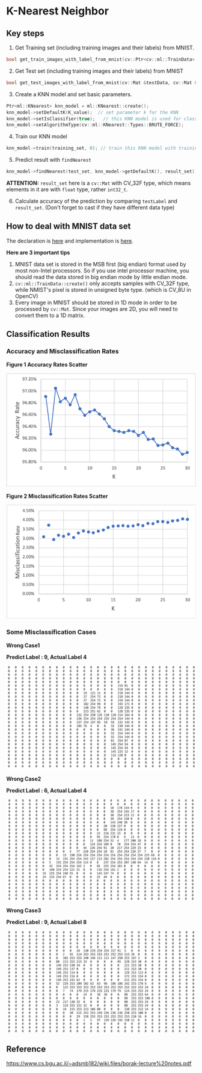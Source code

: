 # K-Nearest Neighbor

## Key steps

1. Get Training set (including training images and their labels) from MNIST.

``` C++
bool get_train_images_with_label_from_mnist(cv::Ptr<cv::ml::TrainData> &trainData)
```

2. Get Test set (including training images and their labels) from MNIST

```C++
bool get_test_images_with_label_from_mnist(cv::Mat &testData, cv::Mat &testLabel)
```

3. Create a KNN model and set basic parameters.

``` C++
Ptr<ml::KNearest> knn_model = ml::KNearest::create();
knn_model->setDefaultK(K_value);  // set parameter k for the KNN
knn_model->setIsClassifier(true);	// this KNN model is used for classification
knn_model->setAlgorithmType(cv::ml::KNearest::Types::BRUTE_FORCE);
```

4. Train our KNN model

``` C++
knn_model->train(training_set, 0); // train this KNN model with training set
```

5. Predict result with `findNearest`

``` C++
knn_model->findNearest(test_set, knn_model->getDefaultK(), result_set);
```

**ATTENTION:** `result_set` here is a `cv::Mat` with CV_32F type, which means elements in it are with `float` type, rather `int32_t`.

6. Calculate accuracy of the prediction by comparing `testLabel` and `result_set`. (Don't forget to cast if they have different data type)

## How to deal with MNIST data set

The declaration is [here](https://github.com/VinStarry/CV_codes/blob/master/elementary/knn/parse_mnist.h) and implementation is [here](https://github.com/VinStarry/CV_codes/blob/master/elementary/knn/parse_mnist.cpp).

**Here are 3 important tips**

1. MNIST data set is stored in the MSB first (big endian) format used by most non-Intel processors. So if you use intel processor machine, you should read the data stored in big endian mode by little endian mode.
2. `cv::ml::TrainData::create()` only accepts samples with CV_32F type, while NMIST's pixel is stored in unsigned byte type. (which is CV_8U in OpenCV)
3. Every image in MNIST should be stored in 1D mode in order to be processed by `cv::Mat`. Since your images are 2D, you will need to convert them to a 1D matrix.

## Classification Results

### Accuracy and Misclassification Rates

**Figure 1 Accuracy Rates Scatter**

![Accuracy Rate](../result_graphs/knn_accuracy.png)

**Figure 2 Misclassification Rates Scatter**

![Accuracy Rate](../result_graphs/knn_misclassification.png)

### Some Misclassification Cases

**Wrong Case1**

**Predict Label : 9, Actual Label 4**

![Accuracy Rate](../result_graphs/knn_wrongcase_1.jpg)

**Wrong Case2**

**Predict Label : 6, Actual Label 4**

![Accuracy Rate](../result_graphs/knn_wrongcase_2.jpg)

**Wrong Case3**

**Predict Label : 9, Actual Label 8**

![Accuracy Rate](../result_graphs/knn_wrongcase_3.jpg)



## Reference

https://www.cs.bgu.ac.il/~adsmb182/wiki.files/borak-lecture%20notes.pdf

